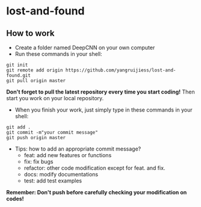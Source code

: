 # lost-and-found

## How to work

- Create a folder named DeepCNN on your own computer
- Run these commands in your shell:
```shell
git init
git remote add origin https://github.com/yangruijiess/lost-and-found.git
git pull origin master
```
**Don't forget to pull the latest repository every time you start coding!**
Then start you work on your local repository.

- When you finish your work, just simply type in these commands in your shell:
```shell
git add .
git commit -m"your commit message"
git push origin master
```
- Tips: how to add an appropriate commit message?
  - feat: add new features or functions
  - fix: fix bugs
  - refactor: other code modification except for feat. and fix.
  - docs: modify documentations
  - test: add test examples

**Remember: Don't push before carefully checking your modification on codes!**